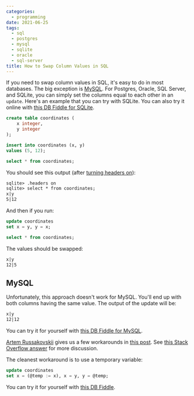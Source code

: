 ```yaml
---
categories:
  - programming
date: 2021-06-25
tags:
  - sql
  - postgres
  - mysql
  - sqlite
  - oracle
  - sql-server
title: How to Swap Column Values in SQL
---
```


If you need to swap column values in SQL, it's easy to do in most databases. The
big exception is [MySQL](#mysql). For Postgres, Oracle, SQL Server, and SQLite,
you can simply set the columns equal to each other in an `update`. Here's an
example that you can try with SQLite.  You can also try it online with [this DB
Fiddle for SQLite](https://www.db-fiddle.com/f/gRoFnCbEhWq9gxqhUUHHc4/2).

```sql
create table coordinates (
    x integer,
    y integer
);

insert into coordinates (x, y)
values (5, 12);

select * from coordinates;
```

You should see this output (after [turning headers
on](https://database.guide/format-sqlite-query-results-as-columns-with-column-headers/)):

```txt
sqlite> .headers on
sqlite> select * from coordinates;
x|y
5|12
```

And then if you run:

```sql
update coordinates
set x = y, y = x;

select * from coordinates;
```

The values should be swapped:

```txt
x|y
12|5
```

## MySQL

Unfortunately, this approach doesn't work for MySQL. You'll end up with both
columns having the same value. The output of the update will be:

```txt
x|y
12|12
```

You can try it for yourself with [this DB Fiddle for
MySQL](https://www.db-fiddle.com/f/dF6FFWfjKjt5HEKzEG5wRC/2).

[Artem Russakovskii](https://beerpla.net/) gives us a few workarounds in [this
post](https://beerpla.net/2009/02/17/swapping-column-values-in-mysql/).  See
[this Stack Overflow answer](https://stackoverflow.com/a/559291/1481479) for
more discussion.

The cleanest workaround is to use a temporary variable:

```sql
update coordinates
set x = (@temp := x), x = y, y = @temp;
```

You can try it for yourself with [this DB
Fiddle](https://www.db-fiddle.com/f/xxwUotZ1YBSQXvBnM9JomY/2).
